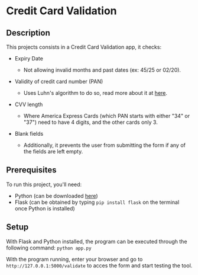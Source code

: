 # Credit Card Validation

## Description
This projects consists in a Credit Card Validation app, it checks:
- Expiry Date

  - Not allowing invalid months and past dates (ex: 45/25 or 02/20).

- Validity of credit card number (PAN)

  - Uses Luhn's algorithm to do so, read more about it at [here](https://en.wikipedia.org/wiki/Luhn_algorithm).

- CVV length 

  - Where America Express Cards (which PAN starts with either "34" or "37") need to have 4 digits, and the other cards only 3.

- Blank fields

  - Additionally, it prevents the user from submitting the form if any of the fields are left empty.

## Prerequisites
To run this project, you'll need:
- Python (can be downloaded [here](https://www.python.org/downloads/))
- Flask (can be obtained by typing `pip install flask` on the terminal once Python is installed)

## Setup
With Flask and Python installed, the program can be executed through the following command:
`python app.py`

With the program running, enter your browser and go to `http://127.0.0.1:5000/validate` to acces the form and start testing the tool.